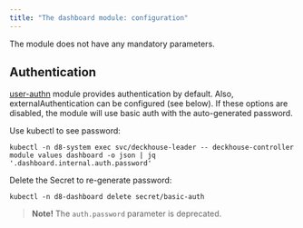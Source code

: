 ```yaml
---
title: "The dashboard module: configuration"
---
```


The module does not have any mandatory parameters.

<!-- SCHEMA -->

## Authentication

[user-authn](/documentation/v1/modules/150-user-authn/) module provides authentication by default. Also, externalAuthentication can be configured (see below).
If these options are disabled, the module will use basic auth with the auto-generated password.

Use kubectl to see password:

```shell
kubectl -n d8-system exec svc/deckhouse-leader -- deckhouse-controller module values dashboard -o json | jq '.dashboard.internal.auth.password'
```

Delete the Secret to re-generate password:

```shell
kubectl -n d8-dashboard delete secret/basic-auth
```

> **Note!** The `auth.password` parameter is deprecated.
